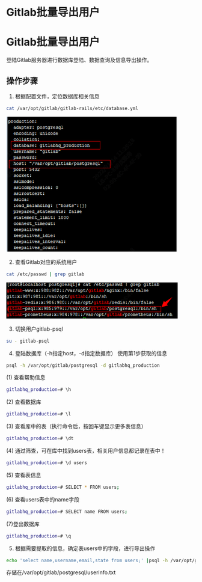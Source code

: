 # Gitlab批量导出用户


# Gitlab批量导出用户
登陆Gitlab服务器进行数据库登陆、数据查询及信息导出操作。

## 操作步骤
1. 根据配置文件，定位数据库相关信息
```sh
cat /var/opt/gitlab/gitlab-rails/etc/database.yml
```
![exportuser1](/images/exportuser1.png)

2. 查看Gitlab对应的系统用户
```sh
cat /etc/passwd | grep gitlab
```
![exportuser2](/images/exportuser2.png)

3. 切换用户gitlab-psql
```sh
su - gitlab-psql
```

4. 登陆数据库（-h指定host，-d指定数据库） 使用第1步获取的信息
```sh
psql -h /var/opt/gitlab/postgresql -d gitlabhq_production
```
(1) 查看帮助信息  
```sh
gitlabhq_production=# \h
```
(2) 查看数据库  
```sh
gitlabhq_production=# \l
```
(3) 查看库中的表（执行命令后，按回车键显示更多表信息）
```sh
gitlabhq_production=# \dt
```
(4) 通过筛查，可在库中找到users表，相关用户信息都记录在表中！
```sh
gitlabhq_production=# \d users
```
(5) 查看表信息
```sh
gitlabhq_production=# SELECT * FROM users;
```
(6) 查看users表中的name字段
```sh
gitlabhq_production=# SELECT name FROM users;
```
(7)登出数据库
```sh
gitlabhq_production=# \q
```
5. 根据需要提取的信息，确定表users中的字段，进行导出操作

```sh
echo 'select name,username,email,state from users;' |psql -h /var/opt/gitlab/postgresql -d gitlabhq_production > userinfo.txt
```
存储在/var/opt/gitlab/postgresql/userinfo.txt
